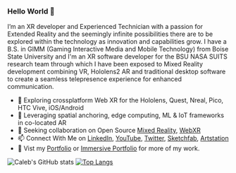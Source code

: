 ### Hello World 👋
I’m an XR developer and Experienced Technician with a passion for Extended Reality and the seemingly infinite possibilities there are to be explored within the technology as innovation and capabilities grow. I have a B.S. in GIMM (Gaming Interactive Media and Mobile Technology) from Boise State University and I'm an XR software developer for the BSU NASA SUITS research team through which I have been exposed to Mixed Reality development combining VR, Hololens2 AR and traditional desktop software to create a seamless telepresence experience for enhanced communication. 

- 🌱 Exploring crossplatform Web XR for the Hololens, Quest, Nreal, Pico, HTC Vive, iOS/Android
- 🔭 Leveraging spatial anchoring, edge computing, ML & IoT frameworks in co-located AR
- 👯 Seeking collaboration on Open Source [Mixed Reality](https://github.com/calebcram/Passthrough-Online-MRTK_Quest---Sample), [WebXR](https://github.com/calebcram/Crossplatform-Multiplayer-Rover-AR-Demo)
- 📫 Connect With Me on [LinkedIn](https://www.linkedin.com/in/caleb-cram-developer/), [YouTube](https://www.youtube.com/@calebcram), [Twitter](https://twitter.com/Cmancram), [Sketchfab](https://sketchfab.com/calebcram), [Artstation](https://www.artstation.com/cramberry)
- 💬 Vist my [Portfolio](https://calebcram.dev/) or [Immersive Portfolio](https://framevr.io/immersiveportfolio) for more of my work. 
<!--
**calebcram/calebcram** is a ✨ _special_ ✨ repository because its `README.md` (this file) appears on your GitHub profile.

Here are some ideas to get you started:

- 🔭 I’m currently working on ...
- 🌱 I’m currently learning ...
- 👯 I’m looking to collaborate on ...
- 🤔 I’m looking for help with ...
- 💬 Ask me about ...
- 📫 How to reach me: ...
- 😄 Pronouns: ...
- ⚡ Fun fact: ...
-->
![Caleb's GitHub stats](https://github-readme-stats.vercel.app/api?username=calebcram&show_icons=true&theme=gotham&hide=issues)
[![Top Langs](https://github-readme-stats.vercel.app/api/top-langs/?username=calebcram&langs_count=6&layout=compact&theme=gotham)](https://github.com/calebcram/github-readme-stats)



